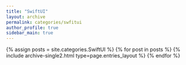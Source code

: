 ```yaml
---
title: "SwiftUI"
layout: archive
permalink: categories/swfitui
author_profile: true
sidebar_main: true
---
```



{% assign posts = site.categories.SwiftUI %}
{% for post in posts %} {% include archive-single2.html type=page.entries_layout %} {% endfor %}
